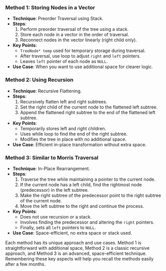 
### Method 1: Storing Nodes in a Vector
- **Technique**: Preorder Traversal using Stack.
- **Steps**:
  1. Perform preorder traversal of the tree using a stack.
  2. Store each node in a vector in the order of traversal.
  3. Reconnect nodes in the vector linearly (right child only).
- **Key Points**:
  - `TreeNode* temp` used for temporary storage during traversal.
  - After traversal, use loop to adjust `right` and `left` pointers.
  - Leaves `left` pointer of each node as `NULL`.
- **Use Case**: When you want to use additional space for clearer logic.

### Method 2: Using Recursion
- **Technique**: Recursive Flattening.
- **Steps**:
  1. Recursively flatten left and right subtrees.
  2. Set the right child of the current node to the flattened left subtree.
  3. Append the flattened right subtree to the end of the flattened left subtree.
- **Key Points**:
  - Temporarily stores left and right children.
  - Uses while loop to find the end of the right subtree.
  - Modifies the tree in place with no additional space.
- **Use Case**: Efficient in-place transformation without extra space.

### Method 3: Similar to Morris Traversal
- **Technique**: In-Place Rearrangement.
- **Steps**:
  1. Traverse the tree while maintaining a pointer to the current node.
  2. If the current node has a left child, find the rightmost node (predecessor) in the left subtree.
  3. Make the right subtree of the predecessor point to the right subtree of the current node.
  4. Move the left subtree to the right and continue the process.
- **Key Points**:
  - Does not use recursion or a stack.
  - Involves finding the predecessor and altering the `right` pointers.
  - Finally, sets all `left` pointers to `NULL`.
- **Use Case**: Space-efficient, no extra space or stack used.

Each method has its unique approach and use cases. Method 1 is straightforward with additional space, Method 2 is a classic recursive approach, and Method 3 is an advanced, space-efficient technique. Remembering these key aspects will help you recall the methods easily after a few months.